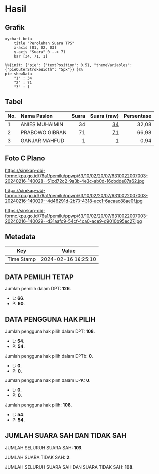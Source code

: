 # Hasil

## Grafik

```mermaid
xychart-beta
    title "Perolehan Suara TPS"
    x-axis [01, 02, 03]
    y-axis "Suara" 0 --> 71
    bar [34, 71, 1]
```

```mermaid
%%{init: {"pie": {"textPosition": 0.5}, "themeVariables": {"pieOuterStrokeWidth": "5px"}} }%%
pie showData
    "1" : 34
    "2" : 71
    "3" : 1
```

## Tabel

| No. | Nama Paslon    | Suara | Suara (raw) | Persentase |
|:--- |:-------------- | -----:| -----------:| ----------:|
| 1   | ANIES MUHAIMIN | 34    | [34][p-1]   | 32,08      |
| 2   | PRABOWO GIBRAN | 71    | [71][p-2]   | 66,98      |
| 3   | GANJAR MAHFUD  | 1     | [1][p-3]    | 0,94       |


[p-1]: https://github.com/gigit-pemilu/pemilu-2024-63-kalimantan-selatan/blob/main/pilpres/hitung-suara/sub/63-kalimantan-selatan/sub/10-tanah-bumbu/sub/02-kusan-hilir/sub/2007-muara-pagatan-tengah/sub/003-tps/sub/paslon-1.txt
[p-2]: https://github.com/gigit-pemilu/pemilu-2024-63-kalimantan-selatan/blob/main/pilpres/hitung-suara/sub/63-kalimantan-selatan/sub/10-tanah-bumbu/sub/02-kusan-hilir/sub/2007-muara-pagatan-tengah/sub/003-tps/sub/paslon-2.txt
[p-3]: https://github.com/gigit-pemilu/pemilu-2024-63-kalimantan-selatan/blob/main/pilpres/hitung-suara/sub/63-kalimantan-selatan/sub/10-tanah-bumbu/sub/02-kusan-hilir/sub/2007-muara-pagatan-tengah/sub/003-tps/sub/paslon-3.txt

## Foto C Plano

https://sirekap-obj-formc.kpu.go.id/76a1/pemilu/ppwp/63/10/02/20/07/6310022007003-20240216-140028--51cd72c2-9a3b-4e3c-ab0d-16cbdde87a62.jpg

https://sirekap-obj-formc.kpu.go.id/76a1/pemilu/ppwp/63/10/02/20/07/6310022007003-20240216-140029--4d46291d-2b73-4318-acc1-6acaac88ae0f.jpg

https://sirekap-obj-formc.kpu.go.id/76a1/pemilu/ppwp/63/10/02/20/07/6310022007003-20240216-140029--d31aafc9-54cf-4ca0-ace9-d9010b95ec27.jpg


## Metadata

| Key        | Value               |
| ---------- | ------------------- |
| Time Stamp | 2024-02-16 16:25:10 |


## DATA PEMILIH TETAP

Jumlah pemilih dalam DPT: **126**.
 * L: **66**.
 * P: **60**.

## DATA PENGGUNA HAK PILIH

Jumlah pengguna hak pilih dalam DPT: **108**.
 * L: **54**.
 * P: **54**.

Jumlah pengguna hak pilih dalam DPTb: **0**.
 * L: **0**.
 * P: **0**.

Jumlah pengguna hak pilih dalam DPK: **0**.
 * L: **0**.
 * P: **0**.

Jumlah pengguna hak pilih: **108**.
 * L: **54**.
 * P: **54**.

## JUMLAH SUARA SAH DAN TIDAK SAH

JUMLAH SELURUH SUARA SAH: **106**.

JUMLAH SUARA TIDAK SAH: **2**.

JUMLAH SELURUH SUARA SAH DAN SUARA TIDAK SAH: **108**.


